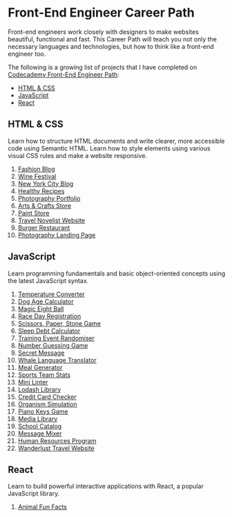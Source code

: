 # Front-End Engineer Career Path

Front-end engineers work closely with designers to make websites beautiful, functional and fast. This Career Path will teach you not only the necessary languages and technologies, but how to think like a front-end engineer too.

The following is a growing list of projects that I have completed on [Codecademy Front-End Engineer Path](https://www.codecademy.com/learn/paths/front-end-engineer-career-path):

- [HTML & CSS](#html-css)
- [JavaScript](#javascript)
- [React](#react)

## HTML & CSS <a name="html-css"></a>

Learn how to structure HTML documents and write clearer, more accessible code using Semantic HTML. Learn how to style elements using various visual CSS rules and make a website responsive.

1. [Fashion Blog](/html-css/1-fashion-blog)
2. [Wine Festival](/html-css/2-wine-festival)
3. [New York City Blog](/html-css/3-new-york-city-blog)
4. [Healthy Recipes](/html-css/4-healthy-recipes)
5. [Photography Portfolio](/html-css/5-photography-portfolio)
6. [Arts & Crafts Store](/html-css/6-arts-and-crafts-store)
7. [Paint Store](/html-css/7-paint-store)
8. [Travel Novelist Website](/html-css/8-travel-novelist-website)
9. [Burger Restaurant](/html-css/9-burger-restaurant)
10. [Photography Landing Page](html-css/10-photography-landing)

## JavaScript <a name="javascript"></a>

Learn programming fundamentals and basic object-oriented concepts using the latest JavaScript syntax.

1. [Temperature Converter](/javascript/1-temperature-converter)
2. [Dog Age Calculator](/javascript/2-dog-age-calculator)
3. [Magic Eight Ball](/javascript/3-magic-eight-ball)
4. [Race Day Registration](/javascript/4-race-day-registration)
5. [Scissors, Paper, Stone Game](/javascript/5-scissors-paper-stone-game)
6. [Sleep Debt Calculator](/javascript/6-sleep-debt-calculator)
7. [Training Event Randomiser](/javascript/7-training-event-randomiser)
8. [Number Guessing Game](/javascript/8-number-guessing-game)
9. [Secret Message](/javascript/9-secret-message)
10. [Whale Language Translator](/javascript/10-whale-language-translator)
11. [Meal Generator](/javascript/11-meal-generator)
12. [Sports Team Stats](/javascript/12-sports-team-stats)
13. [Mini Linter](/javascript/13-mini-linter)
14. [Lodash Library](/javascript/14-lodash-library)
15. [Credit Card Checker](/javascript/15-credit-card-checker)
16. [Organism Simulation](/javascript/16-organism-simulation)
17. [Piano Keys Game](/javascript/17-piano-keys-game)
18. [Media Library](/javascript/18-media-library)
19. [School Catalog](javascript/19-school-catalog)
20. [Message Mixer](/javascript/20-message-mixer)
21. [Human Resources Program](/javascript/21-human-resources-program)
22. [Wanderlust Travel Website](/javascript/22-wanderlust-travel-website)

## React <a name="react"></a>

Learn to build powerful interactive applications with React, a popular JavaScript library.

1. [Animal Fun Facts](/react/01-animal-fun-facts)

